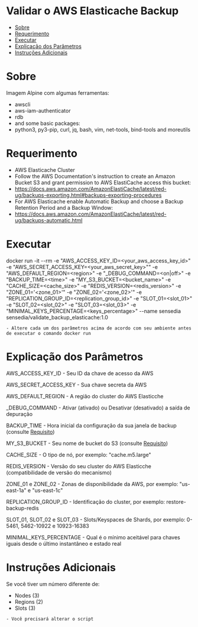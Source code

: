 # Validar o AWS Elasticache Backup

<!-- TOC -->

- [Sobre](#sobre)
- [Requerimento](#requerimento)
- [Executar](#executar)
- [Explicação dos Parâmetros](#explicação-dos-parâmetros)
- [Instruções Adicionais](#instruções-adicionais)

<!-- TOC -->

# Sobre

Imagem Alpine com algumas ferramentas:

- awscli
- aws-iam-authenticator
- rdb
- and some basic packages:
- python3, py3-pip, curl, jq, bash, vim, net-tools, bind-tools and moreutils

# Requerimento

- AWS Elasticache Cluster
- Follow the AWS Documentation's instruction to create an Amazon Bucket S3 and grant permission to AWS ElastiCache access this bucket:
- https://docs.aws.amazon.com/AmazonElastiCache/latest/red-ug/backups-exporting.html#backups-exporting-procedures
- For AWS Elasticache enable Automatic Backup and choose a Backup Retention Period and a Backup Window:
- https://docs.aws.amazon.com/AmazonElastiCache/latest/red-ug/backups-automatic.html

# Executar

docker run -it --rm -e "AWS_ACCESS_KEY_ID=\<your_aws_access_key_id>" -e "AWS_SECRET_ACCESS_KEY=\<your_aws_secret_key>"" -e "AWS_DEFAULT_REGION=\<region>" -e "_DEBUG_COMMAND=<on|off>" -e "BACKUP_TIME=\<time>" -e "MY_S3_BUCKET=\<bucket_name>" -e "CACHE_SIZE=\<cache_size>" -e "REDIS_VERSION=\<redis_version>" -e "ZONE_01='<zone_01>'" -e "ZONE_02='<zone_02>'" -e "REPLICATION_GROUP_ID=\<replication_group_id>" -e "SLOT_01=\<slot_01>" -e "SLOT_02=\<slot_02>" -e "SLOT_03=\<slot_03>" -e "MINIMAL_KEYS_PERCENTAGE=\<keys_percentage>" --name sensedia sensedia/validate_backup_elasticache:1.0

```diferença
- Altere cada um dos parâmetros acima de acordo com seu ambiente antes de executar o comando docker run
```

# Explicação dos Parâmetros

AWS_ACCESS_KEY_ID - Seu ID da chave de acesso da AWS

AWS_SECRET_ACCESS_KEY - Sua chave secreta da AWS

AWS_DEFAULT_REGION - A região do cluster do AWS Elasticche

_DEBUG_COMMAND - Ativar (ativado) ou Desativar (desativado) a saída de depuração

BACKUP_TIME - Hora inicial da configuração da sua janela de backup (consulte [Requisito](#requirement))

MY_S3_BUCKET - Seu nome de bucket do S3 (consulte [Requisito](#requirement))

CACHE_SIZE - O tipo de nó, por exemplo: "cache.m5.large"

REDIS_VERSION - Versão do seu cluster do AWS Elasticche (compatibilidade de versão do mecanismo)

ZONE_01 e ZONE_02 - Zonas de disponibilidade da AWS, por exemplo: "us-east-1a" e "us-east-1c"

REPLICATION_GROUP_ID - Identificação do cluster, por exemplo: restore-backup-redis

SLOT_01, SLOT_02 e SLOT_03 - Slots/Keyspaces de Shards, por exemplo: 0-5461, 5462-10922 e 10923-16383

MINIMAL_KEYS_PERCENTAGE - Qual é o mínimo aceitável para chaves iguais desde o último instantâneo e estado real

# Instruções Adicionais

Se você tiver um número diferente de:

 - Nodes (3)
 - Regions (2)
 - Slots (3)

```diferença
- Você precisará alterar o script
```
